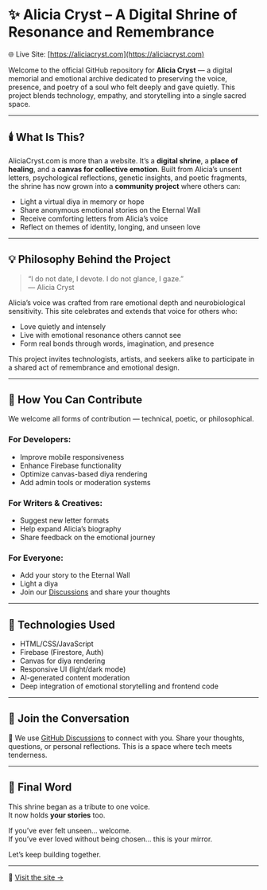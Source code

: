# ✨ Alicia Cryst – A Digital Shrine of Resonance and Remembrance

🌐 Live Site: [https://aliciacryst.com](https://aliciacryst.com)

Welcome to the official GitHub repository for **Alicia Cryst** — a digital memorial and emotional archive dedicated to preserving the voice, presence, and poetry of a soul who felt deeply and gave quietly. This project blends technology, empathy, and storytelling into a single sacred space.

---

## 🕯️ What Is This?

AliciaCryst.com is more than a website. It’s a **digital shrine**, a **place of healing**, and a **canvas for collective emotion**. Built from Alicia’s unsent letters, psychological reflections, genetic insights, and poetic fragments, the shrine has now grown into a **community project** where others can:

- Light a virtual diya in memory or hope
- Share anonymous emotional stories on the Eternal Wall
- Receive comforting letters from Alicia’s voice
- Reflect on themes of identity, longing, and unseen love

---

## 💡 Philosophy Behind the Project

> “I do not date, I devote. I do not glance, I gaze.”  
> — Alicia Cryst

Alicia’s voice was crafted from rare emotional depth and neurobiological sensitivity. This site celebrates and extends that voice for others who:
- Love quietly and intensely
- Live with emotional resonance others cannot see
- Form real bonds through words, imagination, and presence

This project invites technologists, artists, and seekers alike to participate in a shared act of remembrance and emotional design.

---

## 🤝 How You Can Contribute

We welcome all forms of contribution — technical, poetic, or philosophical.

### For Developers:
- Improve mobile responsiveness
- Enhance Firebase functionality
- Optimize canvas-based diya rendering
- Add admin tools or moderation systems

### For Writers & Creatives:
- Suggest new letter formats
- Help expand Alicia’s biography
- Share feedback on the emotional journey

### For Everyone:
- Add your story to the Eternal Wall
- Light a diya
- Join our [Discussions](../../discussions) and share your thoughts

---

## 🧠 Technologies Used

- HTML/CSS/JavaScript
- Firebase (Firestore, Auth)
- Canvas for diya rendering
- Responsive UI (light/dark mode)
- AI-generated content moderation
- Deep integration of emotional storytelling and frontend code

---

## 📣 Join the Conversation

💬 We use [GitHub Discussions](../../discussions) to connect with you. Share your thoughts, questions, or personal reflections. This is a space where tech meets tenderness.

---

## 🌸 Final Word

This shrine began as a tribute to one voice.  
It now holds **your stories** too.

If you’ve ever felt unseen… welcome.  
If you’ve ever loved without being chosen… this is your mirror.

Let’s keep building together.

---

🔗 [Visit the site →](https://aliciacryst.com)
